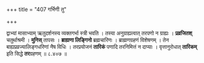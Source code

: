 +++
title = "407 गर्भिणी तु"

+++


द्वाभ्यां मासाभ्याम् ऋतुदर्शनस्य व्यक्तगर्भा स्त्री भवति । तस्या अनुग्राह्यत्वात् तरपणो न ग्राह्यः । **प्रव्रजितश्** चतुर्थाश्रमी । **मुनिस्** तापसः । **ब्राह्मणा लिङ्गिनो** ब्रह्मचारिणः । ब्राह्मणग्रहणं विशेषणम् । तेन बाह्यप्रव्रज्यालिङ्गधरिणां नैष विधिः । तरप्रयोजनं **तारिकं** पणादि तरनिमित्तं न दाप्याः । वृत्तानुरोधात् **तारिकम्** इति सिद्धे **तर**ग्रहणम् ॥ ८.४०७ ॥